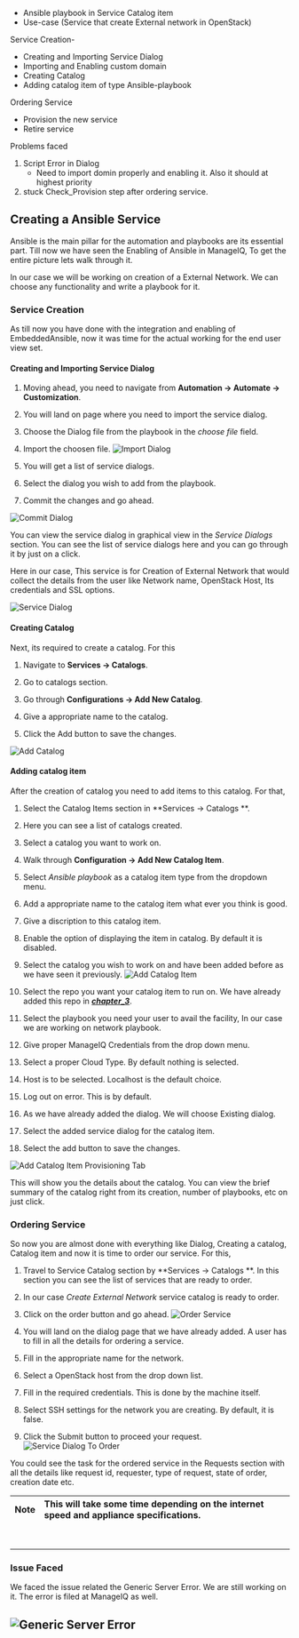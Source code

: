 - Ansible playbook in Service Catalog item
- Use-case (Service that create External network in OpenStack)

Service Creation-
- Creating and Importing Service Dialog
- Importing and Enabling custom domain
- Creating Catalog
- Adding catalog item of type Ansible-playbook

Ordering Service
- Provision the new service
- Retire service

Problems faced
1. Script Error in Dialog
    - Need to import domin properly and enabling it. Also it should at highest priority
2. stuck Check_Provision step after ordering service.



## Creating a Ansible Service

Ansible is the main pillar for the automation and playbooks are its essential part. Till now we have seen the Enabling of Ansible in ManageIQ, To get the entire picture lets walk through it.

In our case we will be working on creation of a External Network. We can choose any functionality and write a playbook for it.

### Service Creation

As till now you have done with the integration and enabling of EmbeddedAnsible, now it was time for the actual working for the end user view set.

#### Creating and Importing Service Dialog

1. Moving ahead, you need to navigate from **Automation &rarr; Automate &rarr; Customization**.

2. You will land on page where you need to import the service dialog.

3. Choose the Dialog file from the playbook in the *choose file* field.

4. Import the choosen file.
![Import Dialog](../images/chapter4/Import_Dialog.png "Import Dialog")

5. You will get a list of service dialogs.

6. Select the dialog you wish to add from the playbook.

7. Commit the changes and go ahead.

![Commit Dialog](../images/chapter4/Commit_Dialog.png "Commit Dialog")

You can view the service dialog in graphical view in the *Service Dialogs* section. You can see the list of service dialogs here and you can go through it by just on a click.

Here in our case, This service is for Creation of External Network that would collect the details from the user like Network name, OpenStack Host, Its credentials and SSL options.

![Service Dialog](../images/chapter4/Service_Dialog.png "Service Dialog")

#### Creating Catalog

Next, its required to create a catalog. For this

1. Navigate to **Services &rarr; Catalogs**.

2. Go to catalogs section.

3. Go through **Configurations &rarr; Add New Catalog**.

4. Give a appropriate name to the catalog.

5. Click the Add button to save the changes.

![Add Catalog](../images/chapter4/Add_Catalog.png "Add Catalog")

#### Adding catalog item

After the creation of catalog you need to add items to this catalog. For that,

1. Select the Catalog Items section in **Services &rarr; Catalogs **.

2. Here you can see a list of catalogs created.

3. Select a catalog you want to work on.

4. Walk through **Configuration &rarr; Add New Catalog Item**.

5. Select *Ansible playbook* as a catalog item type from the dropdown menu.

6. Add a appropriate name to the catalog item what ever you think is good.

7. Give a discription to this catalog item.

8. Enable the option of displaying the item in catalog. By default it is disabled.

9. Select the catalog you wish to work on and have been added before as we have seen it previously.
![Add Catalog Item](../images/chapter4/Add_Catalog_Item.png "Add Catalog Item")

10. Select the repo you want your catalog item to run on. We have already added this repo in [**_chapter_3_**](chapter_3/embedded_ansible.md).

11. Select the playbook you need your user to avail the facility, In our case we are working on network playbook.

12. Give proper ManageIQ Credentials from the drop down menu.

13. Select a proper Cloud Type. By default nothing is selected.

14. Host is to be selected. Localhost is the default choice.

15. Log out on error. This is by default.

16. As we have already added the dialog. We will choose Existing dialog.

17. Select the added service dialog for the catalog item.

18. Select the add button to save the changes.

![Add Catalog Item Provisioning Tab](../images/chapter4/Add_Catalog_Item_Provisioning_Tab.png "Add Catalog Item-Provisioning Tab")

This will show you the details about the catalog. You can view the brief summary of the catalog right from its creation, number of playbooks, etc on just click.

### Ordering Service

So now you are almost done with everything like Dialog, Creating a catalog, Catalog item and now it is time to order our service. For this,

1. Travel to Service Catalog section by **Services &rarr; Catalogs **. In this section you can see the list of services that are ready to order.

2. In our case *Create External Network* service catalog is ready to order.

3. Click on the order button and go ahead.
![Order Service](../images/chapter4/Order_Service.png "Order_Service")

4. You will land on the dialog page that we have already added. A user has to fill in all the details for ordering a service.

5. Fill in the appropriate name for the network.

6. Select a OpenStack host from the drop down list.

7. Fill in the required credentials. This is done by the machine itself.

8. Select SSH settings for the network you are creating. By default, it is false.

9. Click the Submit button to proceed your request.
![Service Dialog To Order](../images/chapter4/Service_Dialog_To_Order.png "Service_Dialog_To_Order")

You could see the task for the ordered service in the Requests section with all the details like request id, requester, type of request, state of order, creation date etc.

| Note |This will take some time depending on the internet speed and appliance specifications.|
|------|:------|


<br>

---

### Issue Faced

We faced the issue related the Generic Server Error. We are still working on it. The error is filed at ManageIQ as well.

![Generic Server Error](../images/chapter4/Generic_Server_Error.png "Generic Server Error")
---
<br>
